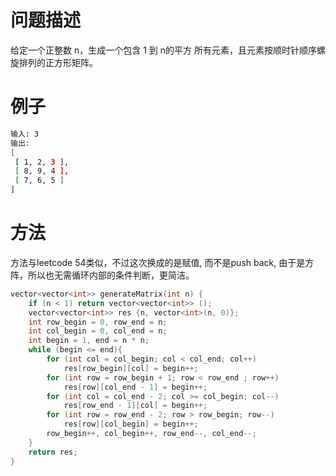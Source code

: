 # 问题描述

给定一个正整数 n，生成一个包含 1 到 n的平方 所有元素，且元素按顺时针顺序螺旋排列的正方形矩阵。

# 例子

```bash
输入: 3
输出:
[
 [ 1, 2, 3 ],
 [ 8, 9, 4 ],
 [ 7, 6, 5 ]
]
```

# 方法

方法与leetcode 54类似，不过这次换成的是赋值, 而不是push back, 由于是方阵，所以也无需循环内部的条件判断，更简洁。 

```c++
vector<vector<int>> generateMatrix(int n) {
    if (n < 1) return vector<vector<int>> ();
    vector<vector<int>> res {n, vector<int>(n, 0)};
    int row_begin = 0, row_end = n;
    int col_begin = 0, col_end = n;
    int begin = 1, end = n * n;
    while (begin <= end){
        for (int col = col_begin; col < col_end; col++)
            res[row_begin][col] = begin++;
        for (int row = row_begin + 1; row < row_end ; row++)
            res[row][col_end - 1] = begin++;
        for (int col = col_end - 2; col >= col_begin; col--)
            res[row_end - 1][col] = begin++;
        for (int row = row_end - 2; row > row_begin; row--)
            res[row][col_begin] = begin++;
        row_begin++, col_begin++, row_end--, col_end--; 
    }
    return res;
}
```